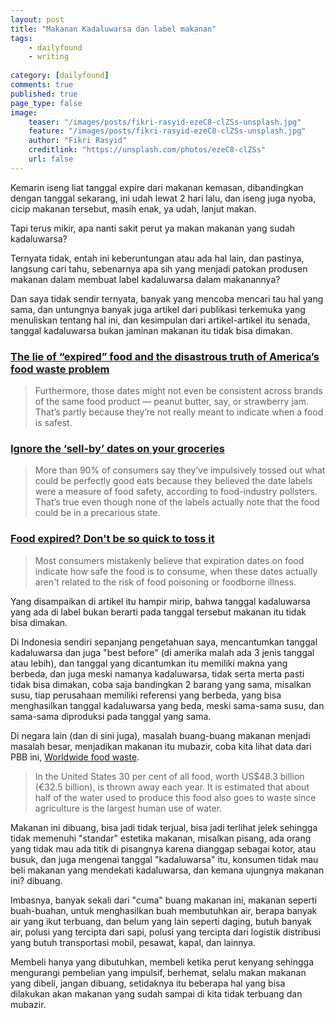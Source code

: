 ```yaml
---
layout: post
title: "Makanan Kadaluwarsa dan label makanan"
tags: 
    - dailyfound
    - writing
        
category: [dailyfound]
comments: true
published: true
page_type: false
image:
    teaser: "/images/posts/fikri-rasyid-ezeC8-clZSs-unsplash.jpg"
    feature: "/images/posts/fikri-rasyid-ezeC8-clZSs-unsplash.jpg"
    author: "Fikri Rasyid"
    creditlink: "https://unsplash.com/photos/ezeC8-clZSs"
    url: false
---
```


Kemarin iseng liat tanggal expire dari makanan kemasan, dibandingkan dengan tanggal sekarang, ini udah lewat 2 hari lalu, dan iseng juga nyoba, cicip makanan tersebut, masih enak, ya udah, lanjut makan.

Tapi terus mikir, apa nanti sakit perut ya makan makanan yang sudah kadaluwarsa?

Ternyata tidak, entah ini keberuntungan atau ada hal lain, dan pastinya, langsung cari tahu, sebenarnya apa sih yang menjadi patokan produsen makanan dalam membuat label kadaluwarsa dalam makanannya?

<!--more-->

Dan saya tidak sendir ternyata, banyak yang mencoba mencari tau hal yang sama, dan untungnya banyak juga artikel dari publikasi terkemuka yang menuliskan tentang hal ini, dan kesimpulan dari artikel-artikel itu senada, tanggal kadaluwarsa bukan jaminan makanan itu tidak bisa dimakan.

### [The lie of “expired” food and the disastrous truth of America’s food waste problem](https://www.vox.com/22559293/food-waste-expiration-label-best-before)

> Furthermore, those dates might not even be consistent across brands of the same food product — peanut butter, say, or strawberry jam. That’s partly because they’re not really meant to indicate when a food is safest.

### [Ignore the ‘sell-by’ dates on your groceries](https://www.marketwatch.com/story/sell-by-dates-have-little-to-do-with-food-safety-2013-09-19)

> More than 90% of consumers say they’ve impulsively tossed out what could be perfectly good eats because they believed the date labels were a measure of food safety, according to food-industry pollsters. That’s true even though none of the labels actually note that the food could be in a precarious state.

### [Food expired? Don't be so quick to toss it](https://edition.cnn.com/2013/09/19/health/sell-by-dates-waste-food/index.html)

> Most consumers mistakenly believe that expiration dates on food indicate how safe the food is to consume, when these dates actually aren't related to the risk of food poisoning or foodborne illness.

Yang disampaikan di artikel itu hampir mirip, bahwa tanggal kadaluwarsa yang ada di label bukan berarti pada tanggal tersebut makanan itu tidak bisa dimakan.

Di Indonesia sendiri sepanjang pengetahuan saya, mencantumkan tanggal kadaluwarsa dan juga "best before" (di amerika malah ada 3 jenis tanggal atau lebih), dan tanggal yang dicantumkan itu memiliki makna yang berbeda, dan juga meski namanya kadaluwarsa, tidak serta merta pasti tidak bisa dimakan, coba saja bandingkan 2 barang yang sama, misalkan susu, tiap perusahaan memiliki referensi yang berbeda, yang bisa menghasilkan tanggal kadaluwarsa yang beda, meski sama-sama susu, dan sama-sama diproduksi pada tanggal yang sama.

Di negara lain (dan di sini juga), masalah buang-buang makanan menjadi masalah besar, menjadikan makanan itu mubazir, coba kita lihat data dari PBB ini, [Worldwide food waste](https://www.unep.org/thinkeatsave/get-informed/worldwide-food-waste).

> In the United States 30 per cent of all food, worth US$48.3 billion (€32.5 billion), is thrown away each year. It is estimated that about half of the water used to produce this food also goes to waste since agriculture is the largest human use of water.

Makanan ini dibuang, bisa jadi tidak terjual, bisa jadi terlihat jelek sehingga tidak memenuhi "standar" estetika makanan, misalkan pisang, ada orang yang tidak mau ada titik di pisangnya karena dianggap sebagai kotor, atau busuk, dan juga mengenai tanggal "kadaluwarsa" itu, konsumen tidak mau beli makanan yang mendekati kadaluwarsa, dan kemana ujungnya makanan ini? dibuang.

Imbasnya, banyak sekali dari "cuma" buang makanan ini, makanan seperti buah-buahan, untuk menghasilkan buah membutuhkan air, berapa banyak air yang ikut terbuang, dan belum yang lain seperti daging, butuh banyak air, polusi yang tercipta dari sapi, polusi yang tercipta dari logistik distribusi yang butuh transportasi mobil, pesawat, kapal, dan lainnya.

Membeli hanya yang dibutuhkan, membeli ketika perut kenyang sehingga mengurangi pembelian yang impulsif, berhemat, selalu makan makanan yang dibeli, jangan dibuang, setidaknya itu beberapa hal yang bisa dilakukan akan makanan yang sudah sampai di kita tidak terbuang dan mubazir.